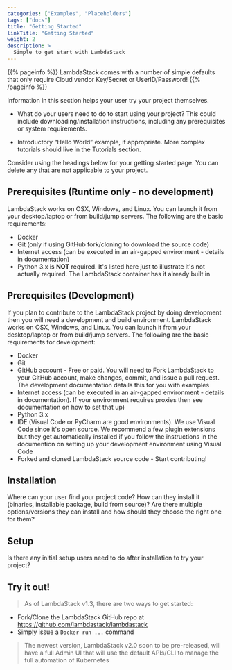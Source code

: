 ```yaml
---
categories: ["Examples", "Placeholders"]
tags: ["docs"] 
title: "Getting Started"
linkTitle: "Getting Started"
weight: 2
description: >
  Simple to get start with LambdaStack
---
```


{{% pageinfo %}}
LambdaStack comes with a number of simple defaults that only require Cloud vendor Key/Secret or UserID/Password!
{{% /pageinfo %}}

Information in this section helps your user try your project themselves.

* What do your users need to do to start using your project? This could include downloading/installation instructions, including any prerequisites or system requirements.

* Introductory “Hello World” example, if appropriate. More complex tutorials should live in the Tutorials section.

Consider using the headings below for your getting started page. You can delete any that are not applicable to your project.

## Prerequisites (Runtime only - no development)

LambdaStack works on OSX, Windows, and Linux. You can launch it from your desktop/laptop or from build/jump servers. The following are the basic requirements:
* Docker
* Git (only if using GitHub fork/cloning to download the source code)
* Internet access (can be executed in an air-gapped environment - details in documentation)
* Python 3.x is **NOT** required. It's listed here just to illustrate it's not actually required. The LambdaStack container has it already built in

## Prerequisites (Development)

If you plan to contribute to the LambdaStack project by doing development then you will need a development and build environment. LambdaStack works on OSX, Windows, and Linux. You can launch it from your desktop/laptop or from build/jump servers. The following are the basic requirements for development:
* Docker
* Git
* GitHub account - Free or paid. You will need to Fork LambdaStack to your GitHub account, make changes, commit, and issue a pull request. The development documentation details this for you with examples
* Internet access (can be executed in an air-gapped environment - details in documentation). If your environment requires proxies then see documentation on how to set that up)
* Python 3.x
* IDE (Visual Code or PyCharm are good environments). We use Visual Code since it's open source. We recommend a few plugin extensions but they get automatically installed if you follow the instructions in the documention on setting up your development environment using Visual Code
* Forked and cloned LambdaStack source code - Start contributing!

## Installation

Where can your user find your project code? How can they install it (binaries, installable package, build from source)? Are there multiple options/versions they can install and how should they choose the right one for them?

## Setup

Is there any initial setup users need to do after installation to try your project?

## Try it out!

>As of LambdaStack v1.3, there are two ways to get started:
* Fork/Clone the LambdaStack GitHub repo at https://github.com/lambdastack/lambdastack
* Simply issue a `Docker run ...` command

>The newest version, LambdaStack v2.0 soon to be pre-released, will have a full Admin UI that will use the default APIs/CLI to manage the full automation of Kubernetes


